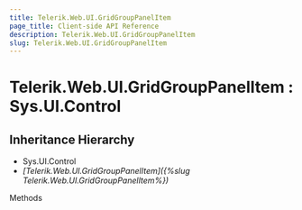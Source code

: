 ```yaml
---
title: Telerik.Web.UI.GridGroupPanelItem
page_title: Client-side API Reference
description: Telerik.Web.UI.GridGroupPanelItem
slug: Telerik.Web.UI.GridGroupPanelItem
---
```


# Telerik.Web.UI.GridGroupPanelItem : Sys.UI.Control 

## Inheritance Hierarchy

* Sys.UI.Control
* *[Telerik.Web.UI.GridGroupPanelItem]({%slug Telerik.Web.UI.GridGroupPanelItem%})*


Methods



